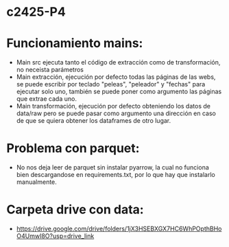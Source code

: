 # c2425-P4


# Funcionamiento mains:
  - Main src ejecuta tanto el código de extracción como de transformación, no neceista parámetros
  - Main extracción, ejecución por defecto todas las páginas de las webs, se puede escribir por teclado "peleas", "peleador" y "fechas" para ejecutar solo uno, también se puede poner como argumento las páginas que extrae cada   uno.
  - Main transformación, ejecución por defecto obteniendo los datos de data/raw pero se puede pasar como argumento una dirección en caso de que se quiera obtener los dataframes de otro lugar.
# Problema con parquet:
  - No nos deja leer de parquet sin instalar pyarrow, la cual no funciona bien descargandose en requirements.txt, por lo que hay que instalarlo manualmente.
# Carpeta drive con data:
- https://drive.google.com/drive/folders/1jX3HSEBXGX7HC6WhPOpthBHoO4UmwI8O?usp=drive_link

